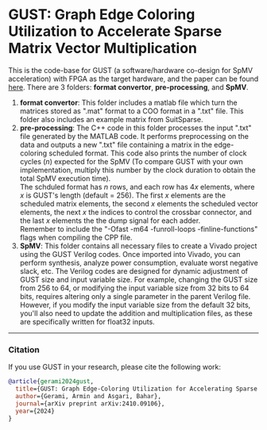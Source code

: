 # GUST: Graph Edge Coloring Utilization to Accelerate Sparse Matrix Vector Multiplication
This is the code-base for GUST (a software/hardware co-design for SpMV acceleration) with FPGA as the target hardware, and the paper can be found [here](https://arxiv.org/abs/2410.09106). There are 3 folders: **format convertor**, **pre-processing**, and **SpMV**.
1. **format convertor**: This folder includes a matlab file which turn the matrices stored as ".mat" format to a COO format in a ".txt" file. This folder also includes an example matrix from SuitSparse.
2. **pre-processing**: The C++ code in this folder processes the input ".txt" file generated by the MATLAB code. It performs preprocessing on the data and outputs a new ".txt" file containing a matrix in the edge-coloring scheduled format.
   This code also prints the number of clock cycles ($n$) expected for the SpMV (To compare GUST with your own implementation, multiply this number by the clock duration to obtain the total SpMV execution time).
   <br/>The schduled format has $n$ rows, and each row has $4x$ elements, where $x$ is GUST's length (default = 256). The first $x$ elements are the scheduled matrix elements, the second $x$ elements the scheduled vector elements, the next $x$ the indices to control the crossbar connector, and the last $x$ elements the the dump signal for each adder.
   <br/> Remember to include the "-Ofast -m64 -funroll-loops -finline-functions" flags when compiling the CPP file.
4. **SpMV**: This folder contains all necessary files to create a Vivado project using the GUST Verilog codes. Once imported into Vivado, you can perform synthesis, analyze power consumption, evaluate worst negative slack, etc. The Verilog codes are designed for dynamic adjustment of GUST size and input variable size. For example, changing the GUST size from 256 to 64, or modifying the input variable size from 32 bits to 64 bits, requires altering only a single parameter in the parent Verilog file. However, if you modify the input variable size from the default 32 bits, you'll also need to update the addition and multiplication files, as these are specifically written for float32 inputs.

----

### Citation

If you use GUST in your research, please cite the following work:

```bibtex
@article{gerami2024gust,
  title={GUST: Graph Edge-Coloring Utilization for Accelerating Sparse Matrix Vector Multiplication},
  author={Gerami, Armin and Asgari, Bahar},
  journal={arXiv preprint arXiv:2410.09106},
  year={2024}
}
```

